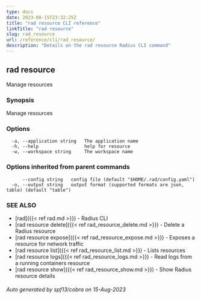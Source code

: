 ```yaml
---
type: docs
date: 2023-08-15T23:32:25Z
title: "rad resource CLI reference"
linkTitle: "rad resource"
slug: rad_resource
url: /reference/cli/rad_resource/
description: "Details on the rad resource Radius CLI command"
---
```

## rad resource

Manage resources

### Synopsis

Manage resources

### Options

```
  -a, --application string   The application name
  -h, --help                 help for resource
  -w, --workspace string     The workspace name
```

### Options inherited from parent commands

```
      --config string   config file (default "$HOME/.rad/config.yaml")
  -o, --output string   output format (supported formats are json, table) (default "table")
```

### SEE ALSO

* [rad]({{< ref rad.md >}})	 - Radius CLI
* [rad resource delete]({{< ref rad_resource_delete.md >}})	 - Delete a Radius resource
* [rad resource expose]({{< ref rad_resource_expose.md >}})	 - Exposes a resource for network traffic
* [rad resource list]({{< ref rad_resource_list.md >}})	 - Lists resources
* [rad resource logs]({{< ref rad_resource_logs.md >}})	 - Read logs from a running containers resource
* [rad resource show]({{< ref rad_resource_show.md >}})	 - Show Radius resource details

###### Auto generated by spf13/cobra on 15-Aug-2023
